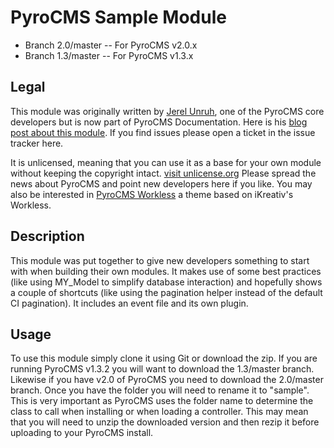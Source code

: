 # PyroCMS Sample Module

* Branch 2.0/master -- For PyroCMS v2.0.x
* Branch 1.3/master -- For PyroCMS v1.3.x

## Legal

This module was originally written by [Jerel Unruh](http://twitter.com/jerelunruh), one of the PyroCMS core developers but is now part of PyroCMS Documentation.
Here is his [blog post about this module](http://unruhdesigns.com/blog/2011/01/getting-started-with-custom-module-development-for-pyrocms).
If you find issues please open a ticket in the issue tracker here.

It is unlicensed, meaning that you can use it as a base for your own module without keeping the copyright intact. [visit unlicense.org](http://unlicense.org)
Please spread the news about PyroCMS and point new developers here if you like.
You may also be interested in [PyroCMS Workless](http://github.com/jerel/pyrocms-workless) a theme based on iKreativ's Workless.

## Description

This module was put together to give new developers something to start with when building their own modules. It makes use of some best practices (like using MY_Model to
simplify database interaction) and hopefully shows a couple of shortcuts (like using the pagination helper instead of the default CI pagination). It includes an
event file and its own plugin.


## Usage

To use this module simply clone it using Git or download the zip. If you are running PyroCMS v1.3.2 you will want to download the 1.3/master branch. Likewise if
you have v2.0 of PyroCMS you need to download the 2.0/master branch. Once you have the folder you will need to rename it to "sample". This is very important as
PyroCMS uses the folder name to determine the class to call when installing or when loading a controller. This may mean that you will need to unzip the
downloaded version and then rezip it before uploading to your PyroCMS install.